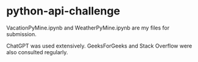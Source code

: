 # python-api-challenge

VacationPyMine.ipynb and WeatherPyMine.ipynb are my files for submission.


ChatGPT was used extensively.  GeeksForGeeks and Stack Overflow were also consulted regularly.
